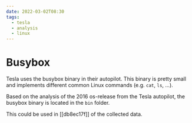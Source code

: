 ```yaml
---
date: 2022-03-02T08:30
tags:
  - tesla
  - analysis
  - linux
---
```


# Busybox

Tesla uses the busybox binary in their autopilot. This binary is pretty small and implements different common Linux commands (e.g. `cat`, `ls`, ...).

Based on the analysis of the 2016 os-release from the Tesla autopilot, the busybox binary is located in the `bin` folder.

This could be used in [[db8ec17f]] of the collected data.
